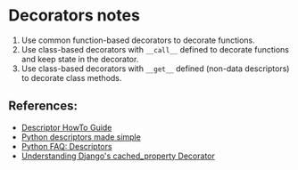 Decorators notes
================

1. Use common function-based decorators to decorate functions.
2. Use class-based decorators with `__call__` defined to decorate functions and keep state in the decorator.
3. Use class-based decorators with `__get__` defined (non-data descriptors) to decorate class methods.


References:
-----------

* [Descriptor HowTo Guide](https://docs.python.org/2/howto/descriptor.html)
* [Python descriptors made simple](https://www.smallsurething.com/python-descriptors-made-simple/)
* [Python FAQ: Descriptors](https://eev.ee/blog/2012/05/23/python-faq-descriptors/)
* [Understanding Django's cached_property Decorator](http://ericplumb.com/blog/understanding-djangos-cached_property-decorator.html)
